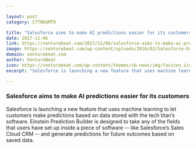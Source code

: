 ```yaml
---

layout: post
category: C7T0KGMT9

title: "Salesforce aims to make AI predictions easier for its customers"
date: 2017-11-06
link: https://venturebeat.com/2017/11/06/salesforce-aims-to-make-ai-predictions-easier-for-its-customers/
image: https://venturebeat.com/wp-content/uploads/2016/02/Salesforce-Dreamforce-2015-Novet-2.jpg?fit=780%2C439&strip=all
domain: venturebeat.com
author: VentureBeat
icon: https://venturebeat.com/wp-content/themes/vb-news/img/favicon.ico
excerpt: "Salesforce is launching a new feature that uses machine learning to let customers make predictions based on data stored with the tech titan’s software. Einstein Prediction Builder is designed to take any of the fields that users have set up inside a piece of software -- like Salesforce’s Sales Cloud CRM -- and generate predictions for future outcomes based on saved data."

---
```


### Salesforce aims to make AI predictions easier for its customers

Salesforce is launching a new feature that uses machine learning to let customers make predictions based on data stored with the tech titan’s software. Einstein Prediction Builder is designed to take any of the fields that users have set up inside a piece of software -- like Salesforce’s Sales Cloud CRM -- and generate predictions for future outcomes based on saved data.
